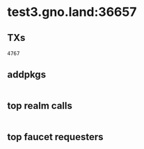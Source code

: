 # test3.gno.land:36657

## TXs
```
4767
```

## addpkgs
```
```

## top realm calls
```
```

## top faucet requesters
```
```

